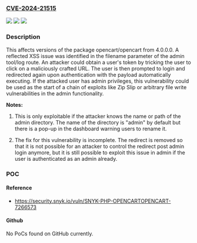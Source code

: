 ### [CVE-2024-21515](https://cve.mitre.org/cgi-bin/cvename.cgi?name=CVE-2024-21515)
![](https://img.shields.io/static/v1?label=Product&message=opencart%2Fopencart&color=blue)
![](https://img.shields.io/static/v1?label=Version&message=4.0.0.0%20&color=brightgreen)
![](https://img.shields.io/static/v1?label=Vulnerability&message=Reflected%20Cross-site%20Scripting&color=brightgreen)

### Description

This affects versions of the package opencart/opencart from 4.0.0.0. A reflected XSS issue was identified in the filename parameter of the admin tool/log route. An attacker could obtain a user's token by tricking the user to click on a maliciously crafted URL. The user is then prompted to login and redirected again upon authentication with the payload automatically executing. If the attacked user has admin privileges, this vulnerability could be used as the start of a chain of exploits like Zip Slip or arbitrary file write vulnerabilities in the admin functionality.**Notes:**1) This is only exploitable if the attacker knows the name or path of the admin directory. The name of the directory is "admin" by default but there is a pop-up in the dashboard warning users to rename it.2) The fix for this vulnerability is incomplete. The redirect is removed so that it is not possible for an attacker to control the redirect post admin login anymore, but it is still possible to exploit this issue in admin if the user is authenticated as an admin already.

### POC

#### Reference
- https://security.snyk.io/vuln/SNYK-PHP-OPENCARTOPENCART-7266573

#### Github
No PoCs found on GitHub currently.


